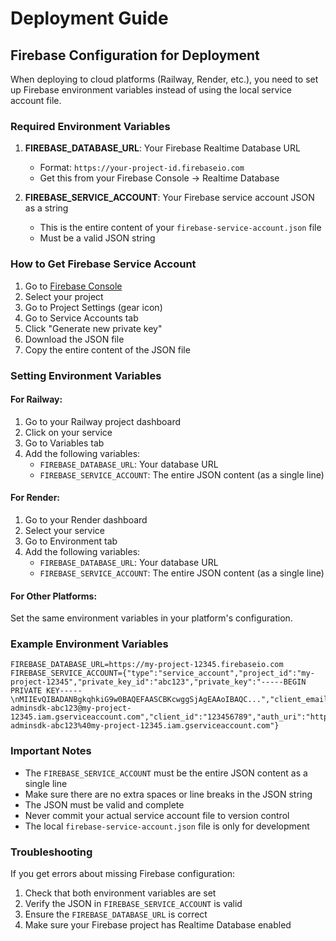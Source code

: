 # Deployment Guide

## Firebase Configuration for Deployment

When deploying to cloud platforms (Railway, Render, etc.), you need to set up Firebase environment variables instead of using the local service account file.

### Required Environment Variables

1. **FIREBASE_DATABASE_URL**: Your Firebase Realtime Database URL
   - Format: `https://your-project-id.firebaseio.com`
   - Get this from your Firebase Console → Realtime Database

2. **FIREBASE_SERVICE_ACCOUNT**: Your Firebase service account JSON as a string
   - This is the entire content of your `firebase-service-account.json` file
   - Must be a valid JSON string

### How to Get Firebase Service Account

1. Go to [Firebase Console](https://console.firebase.google.com/)
2. Select your project
3. Go to Project Settings (gear icon)
4. Go to Service Accounts tab
5. Click "Generate new private key"
6. Download the JSON file
7. Copy the entire content of the JSON file

### Setting Environment Variables

#### For Railway:
1. Go to your Railway project dashboard
2. Click on your service
3. Go to Variables tab
4. Add the following variables:
   - `FIREBASE_DATABASE_URL`: Your database URL
   - `FIREBASE_SERVICE_ACCOUNT`: The entire JSON content (as a single line)

#### For Render:
1. Go to your Render dashboard
2. Select your service
3. Go to Environment tab
4. Add the following variables:
   - `FIREBASE_DATABASE_URL`: Your database URL
   - `FIREBASE_SERVICE_ACCOUNT`: The entire JSON content (as a single line)

#### For Other Platforms:
Set the same environment variables in your platform's configuration.

### Example Environment Variables

```
FIREBASE_DATABASE_URL=https://my-project-12345.firebaseio.com
FIREBASE_SERVICE_ACCOUNT={"type":"service_account","project_id":"my-project-12345","private_key_id":"abc123","private_key":"-----BEGIN PRIVATE KEY-----\nMIIEvQIBADANBgkqhkiG9w0BAQEFAASCBKcwggSjAgEAAoIBAQC...","client_email":"firebase-adminsdk-abc123@my-project-12345.iam.gserviceaccount.com","client_id":"123456789","auth_uri":"https://accounts.google.com/o/oauth2/auth","token_uri":"https://oauth2.googleapis.com/token","auth_provider_x509_cert_url":"https://www.googleapis.com/oauth2/v1/certs","client_x509_cert_url":"https://www.googleapis.com/robot/v1/metadata/x509/firebase-adminsdk-abc123%40my-project-12345.iam.gserviceaccount.com"}
```

### Important Notes

- The `FIREBASE_SERVICE_ACCOUNT` must be the entire JSON content as a single line
- Make sure there are no extra spaces or line breaks in the JSON string
- The JSON must be valid and complete
- Never commit your actual service account file to version control
- The local `firebase-service-account.json` file is only for development

### Troubleshooting

If you get errors about missing Firebase configuration:
1. Check that both environment variables are set
2. Verify the JSON in `FIREBASE_SERVICE_ACCOUNT` is valid
3. Ensure the `FIREBASE_DATABASE_URL` is correct
4. Make sure your Firebase project has Realtime Database enabled 